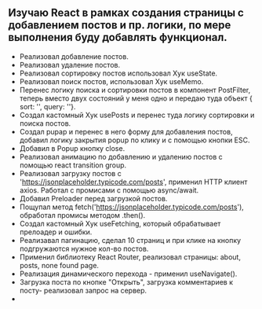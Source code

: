 ## Изучаю React в рамках создания страницы с добавлением постов и пр. логики, по мере выполнения буду добавлять функционал.

* Реализовал добавление постов.
* Реализовал удаление постов.
* Реализовал сортировку постов использовал Хук useState.
* Реализовал поиск постов, использовал Хук useMemo.
* Перенес логику поиска и сортировки постов в компонент PostFilter, теперь вместо двух состояний у меня одно и передаю туда объект { sort: '', query: ''}.
* Создал кастомный Хук usePosts и перенес туда логику сортировки и поиска постов.
* Создал pupap и перенес в него форму для добавления постов, добавил логику закрытия popup по клику и с помощью кнопки ESC.
* Добавил в Popup кнопку close.
* Реализовал анимацию по добавлению и удалению постов с помощью react transition group.
* Реализовал загрузку постов с 'https://jsonplaceholder.typicode.com/posts', применил HTTP клиент axios. Работал с промисами с помощью async/await.
* Добавил Preloader перед загрузкой постов.
* Пощупал метод fetch('https://jsonplaceholder.typicode.com/posts'), обработал промисы методом .then().
* Создал кастомный Хук useFetching, который обрабатывает прелоадер и ошибки.
* Реализавал пагинацию, сделал 10 страниц и при клике на кнопку подгружаются нужное кол-во постов. 
* Применил библиотеку React Router, реализовал страницы: about, posts, none found page. 
* Реализация динамического перехода - применил useNavigate().
* Загрузка поста по кнопке "Открыть", загрузка комментариев к посту- реализовал запрос на сервер.
* 